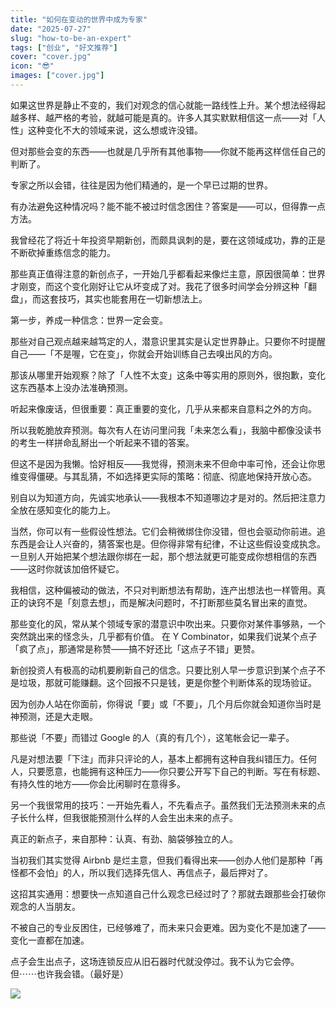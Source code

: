 ```yaml
---
title: "如何在变动的世界中成为专家"
date: "2025-07-27"
slug: "how-to-be-an-expert"
tags: ["创业", "好文推荐"]
cover: "cover.jpg"
icon: "😎"
images: ["cover.jpg"]
---
```

如果这世界是静止不变的，我们对观念的信心就能一路线性上升。某个想法经得起越多样、越严格的考验，就越可能是真的。许多人其实默默相信这一点——对「人性」这种变化不大的领域来说，这么想或许没错。



但对那些会变的东西——也就是几乎所有其他事物——你就不能再这样信任自己的判断了。



专家之所以会错，往往是因为他们精通的，是一个早已过期的世界。



有办法避免这种情况吗？能不能不被过时信念困住？答案是——可以，但得靠一点方法。



我曾经花了将近十年投资早期新创，而颇具讽刺的是，要在这领域成功，靠的正是不断砍掉重练信念的能力。



那些真正值得注意的新创点子，一开始几乎都看起来像烂主意，原因很简单：世界才刚变，而这个变化刚好让它从坏变成了对。我花了很多时间学会分辨这种「翻盘」，而这套技巧，其实也能套用在一切新想法上。



第一步，养成一种信念：世界一定会变。



那些对自己观点越来越笃定的人，潜意识里其实是认定世界静止。只要你不时提醒自己——「不是喔，它在变」，你就会开始训练自己去嗅出风的方向。



那该从哪里开始观察？除了「人性不太变」这条中等实用的原则外，很抱歉，变化这东西基本上没办法准确预测。



听起来像废话，但很重要：真正重要的变化，几乎从来都来自意料之外的方向。



所以我乾脆放弃预测。每次有人在访问里问我「未来怎么看」，我脑中都像没读书的考生一样拼命乱掰出一个听起来不错的答案。



但这不是因为我懒。恰好相反——我觉得，预测未来不但命中率可怜，还会让你思维变得僵硬。与其乱猜，不如选择更实际的策略：彻底、彻底地保持开放心态。



别自以为知道方向，先诚实地承认——我根本不知道哪边才是对的。然后把注意力全放在感知变化的能力上。



当然，你可以有一些假设性想法。它们会稍微绑住你没错，但也会驱动你前进。追东西是会让人兴奋的，猜答案也是。但你得非常有纪律，不让这些假设变成执念。
一旦别人开始把某个想法跟你绑在一起，那个想法就更可能变成你想相信的东西——这时你就该加倍怀疑它。



我相信，这种偏被动的做法，不只对判断想法有帮助，连产出想法也一样管用。真正的诀窍不是「刻意去想」，而是解决问题时，不打断那些莫名冒出来的直觉。



那些变化的风，常从某个领域专家的潜意识中吹出来。只要你对某件事够熟，一个突然跳出来的怪念头，几乎都有价值。
在 Y Combinator，如果我们说某个点子「疯了点」，那通常是称赞——搞不好还比「这点子不错」更赞。



新创投资人有极高的动机要刷新自己的信念。只要比别人早一步意识到某个点子不是垃圾，那就可能赚翻。这个回报不只是钱，更是你整个判断体系的现场验证。



因为创办人站在你面前，你得说「要」或「不要」，几个月后你就会知道你当时是神预测，还是大走眼。



那些说「不要」而错过 Google 的人（真的有几个），这笔帐会记一辈子。



凡是对想法要「下注」而非只评论的人，基本上都拥有这种自我纠错压力。任何人，只要愿意，也能拥有这种压力——你只要公开写下自己的判断。写在有标题、有持久性的地方——你会比闲聊时在意得多。



另一个我很常用的技巧：一开始先看人，不先看点子。虽然我们无法预测未来的点子长什么样，但我很能预测什么样的人会生出未来的点子。



真正的新点子，来自那种：认真、有劲、脑袋够独立的人。



当初我们其实觉得 Airbnb 是烂主意，但我们看得出来——创办人他们是那种「再怪都不会怕」的人，所以我们选择先信人、再信点子，最后押对了。



这招其实通用：想要快一点知道自己什么观念已经过时了？那就去跟那些会打破你观念的人当朋友。



不被自己的专业反困住，已经够难了，而未来只会更难。因为变化不是加速了——变化一直都在加速。



点子会生出点子，这场连锁反应从旧石器时代就没停过。我不认为它会停。
但⋯⋯也许我会错。（最好是）




![](https://prod-files-secure.s3.us-west-2.amazonaws.com/112d0858-5090-4d34-a606-b75eb8d65fd2/46476355-9cf3-4e99-9b7a-3531bc426380/1000202064.png?X-Amz-Algorithm=AWS4-HMAC-SHA256&X-Amz-Content-Sha256=UNSIGNED-PAYLOAD&X-Amz-Credential=ASIAZI2LB466VZRO3WK4%2F20250911%2Fus-west-2%2Fs3%2Faws4_request&X-Amz-Date=20250911T223058Z&X-Amz-Expires=3600&X-Amz-Security-Token=IQoJb3JpZ2luX2VjEKb%2F%2F%2F%2F%2F%2F%2F%2F%2F%2FwEaCXVzLXdlc3QtMiJGMEQCIFMkyFxoMB9bPSVQkVchwBar0tfQQIqGeLAJXRCLfbxFAiBtb59rffRHoYq2rpJwxn5p%2Bz4hKSeU%2Bz7rAchZHxtZoyr%2FAwgfEAAaDDYzNzQyMzE4MzgwNSIMfI8PWt5fVwDOrf4OKtwD7KrlEuMzVEQeEOailH0tWYIao%2Btbn3fQLmy9uuNaLNubKyg30ONr%2BsmPOEJdxCiPjOcaiNOJjAWkiWJ3Quo5btDU0RGCqsb%2FAze7ssI%2F3%2FBdGoZG%2Ft58792rNcZUubDRRboLGv%2BjA%2FnQUUJHrrKH6d%2FBKxPfLoVMEkqPrORIu2A%2BfTuoxOiZlkZcDDR3NnrSCRfKV%2BAr6fRsNxG6%2FR7ATfZ19qJvCI2lAGy4gQzoTgQpqeKNjeu3idxZsjTrIYu8RmBesxB74au18YoiwwIDUTJe%2Bal0wbthe6M6ficiB63lxflRn8gT4rMRlBzh3uy%2FgRoupkmNkRPuFYhjJsGudRD20cbFb4sdO6hHzMEv%2FdHULD2PHMJ%2FPHA%2FhrLaBkj6qSsdJskMqgDpZPqcwPfZ1LmdKxPa6Eo6Eh7BBaqNQG%2FqGkcj3CSU8si8xolMnZCMKzFi1NAPW8fVTGLoJbSBFhHWwRbQQ%2B%2BWaM1XJwqqIuvZY7w8P4%2FE6As1tAGJUMdB9YroJqvO5OH6LlayImtsu7EkfbluXgkx59VM2Qe1QdfDaWd%2F3vbYXsZ9FvrBRwHqVxRK%2FUNotw2M9I8Zv3mKhLj7eloj6dKTNWu16Or3XxCcafqf6sK8flewe48wjoWNxgY6pgEOuA%2B3bFRHxabwiO%2BauzIxumtkPhUlI%2B16%2FoB5RNjsMCBpVSqFbXlxWkk8N8HgLTLbjZKpFT2VBmTUjvIyXJ%2BsbkC8Z9PABFueXote1ISzLOcg2NAvV42x8Z46XJfrgvdZAQY3tgpHkbhT7IMdyE6wMXt%2FwMfcO1iGHpYbqMeY2gqqLUtSwC61YSXlyjIGjhn9ZX2ORYIfqRePHU8%2BUMdLww4QpyUa&X-Amz-Signature=19f2e2d3cd2c3bb780b256d03f071758a0fb19fece2b48118e86c3ed863dca95&X-Amz-SignedHeaders=host&x-amz-checksum-mode=ENABLED&x-id=GetObject)

